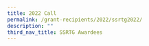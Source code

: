 ```yaml
---
title: 2022 Call
permalink: /grant-recipients/2022/ssrtg2022/
description: ""
third_nav_title: SSRTG Awardees
---
```

